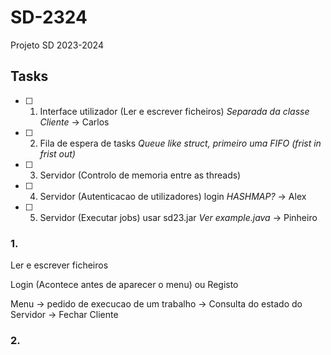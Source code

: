 # SD-2324

Projeto SD 2023-2024


## Tasks

- [ ] 1. Interface utilizador (Ler e escrever ficheiros) *Separada da classe Cliente* -> Carlos
- [ ] 2. Fila de espera de tasks *Queue like struct, primeiro uma FIFO (frist in frist out)*
- [ ] 3. Servidor (Controlo de memoria entre as threads)
- [ ] 4. Servidor (Autenticacao de utilizadores) login *HASHMAP?* -> Alex
- [ ] 5. Servidor (Executar jobs) usar sd23.jar *Ver example.java* -> Pinheiro


### 1. 

Ler e escrever ficheiros

Login (Acontece antes de aparecer o menu)
ou
Registo

Menu 
-> pedido de execucao de um trabalho
-> Consulta do estado do Servidor 
-> Fechar Cliente

### 2. 

